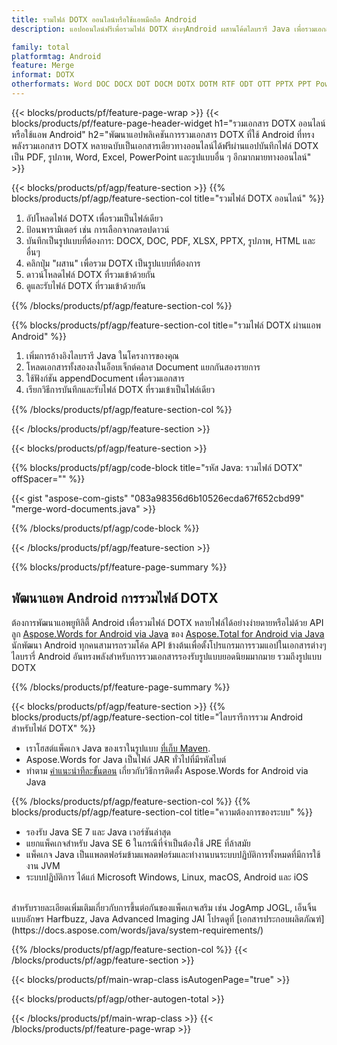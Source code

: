 ```yaml
---
title: รวมไฟล์ DOTX ออนไลน์หรือใช้แอพมือถือ Android
description: แอปออนไลน์ฟรีเพื่อรวมไฟล์ DOTX ต่างๆAndroid ผสานโค้ดไลบรารี Java เพื่อรวมเอกสาร DOTX

family: total
platformtag: Android
feature: Merge
informat: DOTX
otherformats: Word DOC DOCX DOT DOCM DOTX DOTM RTF ODT OTT PPTX PPT Powerpoint PPS PPSX PPSM POTM ODP OTP POT PPTM POTX PDF Excel XLS XLSX ODS TSV XLSB XLSM XLT XLTM XLTX
---
```

{{< blocks/products/pf/feature-page-wrap >}}
{{< blocks/products/pf/feature-page-header-widget h1="รวมเอกสาร DOTX ออนไลน์หรือใช้แอพ Android" h2="พัฒนาแอปพลิเคชันการรวมเอกสาร DOTX ที่ใช้ Android ที่ทรงพลังรวมเอกสาร DOTX หลายฉบับเป็นเอกสารเดียวทางออนไลน์ได้ฟรีผ่านแอปบันทึกไฟล์ DOTX เป็น PDF, รูปภาพ, Word, Excel, PowerPoint และรูปแบบอื่น ๆ อีกมากมายทางออนไลน์" >}}


{{< blocks/products/pf/agp/feature-section >}}
{{% blocks/products/pf/agp/feature-section-col title="รวมไฟล์ DOTX ออนไลน์" %}}

1. อัปโหลดไฟล์ DOTX เพื่อรวมเป็นไฟล์เดียว
1. ป้อนพารามิเตอร์ เช่น การเลือกจากดรอปดาวน์
1. บันทึกเป็นรูปแบบที่ต้องการ: DOCX, DOC, PDF, XLSX, PPTX, รูปภาพ, HTML และอื่นๆ
1. คลิกปุ่ม "ผสาน" เพื่อรวม DOTX เป็นรูปแบบที่ต้องการ
1. ดาวน์โหลดไฟล์ DOTX ที่รวมเข้าด้วยกัน
1. ดูและรับไฟล์ DOTX ที่รวมเข้าด้วยกัน

{{% /blocks/products/pf/agp/feature-section-col %}}

{{% blocks/products/pf/agp/feature-section-col title="รวมไฟล์ DOTX ผ่านแอพ Android" %}}

1. เพิ่มการอ้างอิงไลบรารี Java ในโครงการของคุณ
1. โหลดเอกสารทั้งสองลงในอ็อบเจ็กต์คลาส Document แยกกันสองรายการ
1. ใช้ฟังก์ชัน appendDocument เพื่อรวมเอกสาร
1. เรียกวิธีการบันทึกและรับไฟล์ DOTX ที่รวมเข้าเป็นไฟล์เดียว

{{% /blocks/products/pf/agp/feature-section-col %}}

{{< /blocks/products/pf/agp/feature-section >}}

{{< blocks/products/pf/agp/feature-section >}}

{{% blocks/products/pf/agp/code-block title="รหัส Java: รวมไฟล์ DOTX" offSpacer="" %}}

{{< gist "aspose-com-gists" "083a98356d6b10526ecda67f652cbd99" "merge-word-documents.java" >}}

{{% /blocks/products/pf/agp/code-block %}}

{{< /blocks/products/pf/agp/feature-section >}}

{{% blocks/products/pf/feature-page-summary %}}


<h2>พัฒนาแอพ Android การรวมไฟล์ DOTX</h2>

ต้องการพัฒนาแอพยูทิลิตี้ Android เพื่อรวมไฟล์ DOTX หลายไฟล์ได้อย่างง่ายดายหรือไม่ด้วย API ลูก [Aspose.Words for Android via Java](https://products.aspose.com/words/th/android-java/) ของ [Aspose.Total for Android via Java](https://products.aspose.com/total/th/android-java/) นักพัฒนา Android ทุกคนสามารถรวมโค้ด API ข้างต้นเพื่อตั้งโปรแกรมการรวมแอปในเอกสารต่างๆไลบรารี่ Android อันทรงพลังสำหรับการรวมเอกสารรองรับรูปแบบยอดนิยมมากมาย รวมถึงรูปแบบ DOTX<br />

{{% /blocks/products/pf/feature-page-summary %}}

{{< blocks/products/pf/agp/feature-section >}}
{{% blocks/products/pf/agp/feature-section-col title="ไลบรารีการรวม Android สำหรับไฟล์ DOTX" %}}

- เราโฮสต์แพ็คเกจ Java ของเราในรูปแบบ [ที่เก็บ Maven](https://releases.aspose.com/java/repo/com/aspose/aspose-words/). 
- Aspose.Words for Java เป็นไฟล์ JAR ทั่วไปที่มีรหัสไบต์
- ทำตาม [คำแนะนำทีละขั้นตอน](https://docs.aspose.com/words/java/install-aspose-words-for-android-via-java/) เกี่ยวกับวิธีการติดตั้ง Aspose.Words for Android via Java

{{% /blocks/products/pf/agp/feature-section-col %}}
{{% blocks/products/pf/agp/feature-section-col title="ความต้องการของระบบ" %}}

- รองรับ Java SE 7 และ Java เวอร์ชันล่าสุด
- แยกแพ็คเกจสำหรับ Java SE 6 ในกรณีที่จำเป็นต้องใช้ JRE ที่ล้าสมัย
- แพ็คเกจ Java เป็นแพลตฟอร์มข้ามแพลตฟอร์มและทำงานบนระบบปฏิบัติการทั้งหมดที่มีการใช้งาน JVM
- ระบบปฏิบัติการ ได้แก่ Microsoft Windows, Linux, macOS, Android และ iOS

<br />
สำหรับรายละเอียดเพิ่มเติมเกี่ยวกับการขึ้นต่อกันของแพ็คเกจเสริม เช่น JogAmp JOGL, เอ็นจิ้นแบบอักษร Harfbuzz, Java Advanced Imaging JAI โปรดดูที่ [เอกสารประกอบผลิตภัณฑ์](https://docs.aspose.com/words/java/system-requirements/)

{{% /blocks/products/pf/agp/feature-section-col %}}
{{< /blocks/products/pf/agp/feature-section >}}

{{< blocks/products/pf/main-wrap-class isAutogenPage="true" >}}


{{< blocks/products/pf/agp/other-autogen-total >}}

{{< /blocks/products/pf/main-wrap-class >}}
{{< /blocks/products/pf/feature-page-wrap >}}